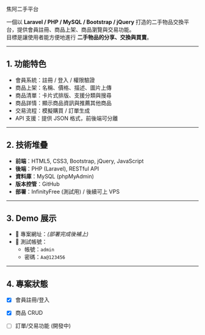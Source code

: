 焦阿二手平台

一個以 **Laravel / PHP / MySQL / Bootstrap / jQuery** 打造的二手物品交換平台，提供會員註冊、商品上架、商品瀏覽與交易功能。  
目標是讓使用者能方便地進行 **二手物品的分享、交換與買賣**。  

---

## 1. 功能特色
- 會員系統：註冊 / 登入 / 權限驗證
- 商品上架：名稱、價格、描述、圖片上傳
- 商品清單：卡片式排版、支援分類與搜尋
- 商品詳情：顯示商品資訊與推薦其他商品
- 交易流程：模擬購買 / 訂單生成
- API 支援：提供 JSON 格式，前後端可分離

---

## 2. 技術堆疊
- **前端**：HTML5, CSS3, Bootstrap, jQuery, JavaScript
- **後端**：PHP (Laravel), RESTful API
- **資料庫**：MySQL (phpMyAdmin)
- **版本控管**：GitHub
- **部署**：InfinityFree (測試用) / 後續可上 VPS

---

## 3. Demo 展示
- 📌 專案網址：*(部署完成後補上)*
- 📌 測試帳號：
  - 帳號：`admin`
  - 密碼：`Aa@123456`

---

## 4. 專案狀態
- [x] 會員註冊/登入
- [x] 商品 CRUD
- [ ] 訂單/交易功能 (開發中)

